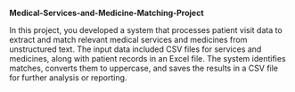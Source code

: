 **Medical-Services-and-Medicine-Matching-Project**

In this project, you developed a system that processes patient visit data to extract 
and match relevant medical services and medicines from unstructured text.
The input data included CSV files for services and medicines, along with patient records in an Excel file.
The system identifies matches, converts them to uppercase,
and saves the results in a CSV file for further analysis or reporting.
